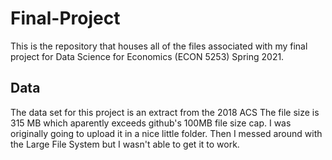# Final-Project
This is the repository that houses all of the files associated with my final project for Data Science for Economics (ECON 5253) Spring 2021. 

## Data
The data set for this project is an extract from the 2018 ACS
The file size is 315 MB which aparently exceeds github's 100MB file size cap. I was originally going to upload it in a nice little folder. Then I messed around with the Large File System but I wasn't able to get it to work. 
